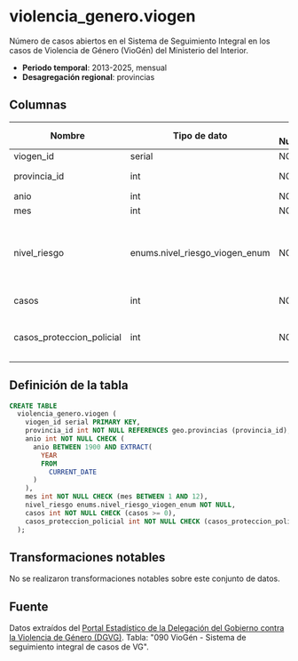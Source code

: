 # violencia_genero.viogen

Número de casos abiertos en el Sistema de Seguimiento Integral en los casos de Violencia de Género (VioGén) del Ministerio del Interior.

- **Periodo temporal**: 2013-2025, mensual
- **Desagregación regional**: provincias

## Columnas

| Nombre | Tipo de dato | Es Nullable | Descripción |
| --- | --- | --- | --- |
| viogen_id | serial | NO | primary key |
| provincia_id | int | NO | referencia a geo.provincias |
| anio | int | NO | año |
| mes | int | NO | mes |
| nivel_riesgo | enums.nivel_riesgo_viogen_enum | NO | nivel de riesgo: 'Extremo', 'Alto', 'Medio' o 'No apreciado' |
| casos | int | NO | número de casos |
| casos_proteccion_policial | int | NO | número de casos con protección policial |

## Definición de la tabla

```sql
CREATE TABLE
  violencia_genero.viogen (
    viogen_id serial PRIMARY KEY,
    provincia_id int NOT NULL REFERENCES geo.provincias (provincia_id),
    anio int NOT NULL CHECK (
      anio BETWEEN 1900 AND EXTRACT(
        YEAR
        FROM
          CURRENT_DATE
      )
    ),
    mes int NOT NULL CHECK (mes BETWEEN 1 AND 12),
    nivel_riesgo enums.nivel_riesgo_viogen_enum NOT NULL,
    casos int NOT NULL CHECK (casos >= 0),
    casos_proteccion_policial int NOT NULL CHECK (casos_proteccion_policial >= 0)
  );
```

## Transformaciones notables
No se realizaron transformaciones notables sobre este conjunto de datos.

## Fuente
Datos extraídos del <a href="https://estadisticasviolenciagenero.igualdad.gob.es/" target="_blank">Portal Estadístico de la Delegación del Gobierno contra la Violencia de Género (DGVG)</a>. Tabla: "090 VioGén - Sistema de seguimiento integral de casos de VG".
